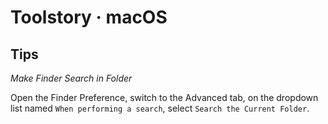 # Toolstory · macOS


## Tips

*Make Finder Search in Folder*

Open the Finder Preference, switch to the Advanced tab, on the dropdown list named `When performing a search`, select `Search the Current Folder`.
